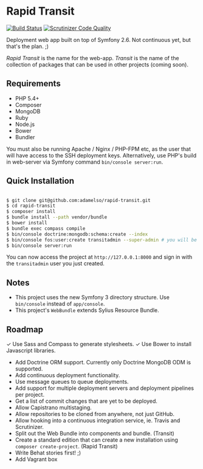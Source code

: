 Rapid Transit
=============

[![Build Status](https://travis-ci.org/adamelso/rapid-transit.svg)](https://travis-ci.org/adamelso/rapid-transit)
[![Scrutinizer Code Quality](https://scrutinizer-ci.com/g/adamelso/rapid-transit/badges/quality-score.png?b=master)](https://img.shields.io/scrutinizer/g/adamelso/rapid-transit/master.svg?style=flat)


Deployment web app built on top of Symfony 2.6. Not continuous yet, but that's the plan. ;)

_Rapid Transit_ is the name for the web-app.
_Transit_ is the name of the collection of packages that can be used in other projects (coming soon).


Requirements
------------

 * PHP 5.4+
 * Composer
 * MongoDB
 * Ruby
 * Node.js
 * Bower
 * Bundler

You must also be running Apache / Nginx / PHP-FPM etc, as the user that will have access
to the SSH deployment keys. Alternatively, use PHP's build in web-server via Symfony command `bin/console server:run`.


Quick Installation
------------------

```bash

$ git clone git@github.com:adamelso/rapid-transit.git
$ cd rapid-transit
$ composer install
$ bundle install --path vendor/bundle
$ bower install
$ bundle exec compass compile
$ bin/console doctrine:mongodb:schema:create --index
$ bin/console fos:user:create transitadmin --super-admin # you will be asked to set an email and password
$ bin/console server:run

```

You can now access the project at `http://127.0.0.1:8000` and sign in with the `transitadmin` user you just created.


Notes
-----

 * This project uses the new Symfony 3 directory structure. Use `bin/console` instead of `app/console`.
 * This project's `WebBundle` extends Sylius Resource Bundle.


Roadmap
-------

 ✓ Use Sass and Compass to generate stylesheets.
 ✓ Use Bower to install Javascript libraries.
 * Add Doctrine ORM support. Currently only Doctrine MongoDB ODM is supported.
 * Add continuous deployment functionality.
 * Use message queues to queue deployments.
 * Add support for multiple deployment servers and deployment pipelines per project.
 * Get a list of commit changes that are yet to be deployed.
 * Allow Capistrano multistaging.
 * Allow repositories to be cloned from anywhere, not just GitHub.
 * Allow hooking into a continuous integration service, ie. Travis and Scrutinizer.
 * Split out the Web Bundle into components and bundle. (Transit)
 * Create a standard edition that can create a new installation using `composer create-project`. (Rapid Transit)
 * Write Behat stories first! ;)
 * Add Vagrant box
